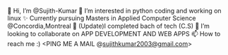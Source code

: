 👋 Hi, I’m @Sujith-Kumar
👀 I’m interested in python coding and working on linux
✨ Currently pursuing Masters in Applied Computer Science @Concordia,Montreal
🌱 (Update)I completed bach of tech (C.S)
💞️ I’m looking to collaborate on APP DEVELOPMENT AND WEB APPS
📫 How to reach me :) <PING ME A MAIL @sujithkumar2003@gmail.com>

<!---
Sujith-Kumar-2003/Sujith-Kumar-2003 is a ✨ special ✨ repository because its `README.md` (this file) appears on your GitHub profile.
--->
